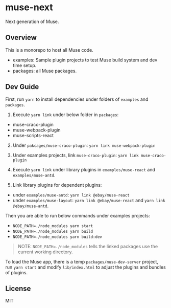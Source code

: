 # muse-next
Next generation of Muse.

## Overview
This is a monorepo to host all Muse code.

- examples: Sample plugin projects to test Muse build system and dev time setup.
- packages: all Muse packages.

## Dev Guide

First, run `yarn` to install dependencies under folders of `examples` and `packages`.

1. Execute `yarn link` under below folder in `packages`:
- muse-craco-plugin
- muse-webpack-plugin
- muse-scripts-react

2. Under `pakcages/muse-craco-plugin`:
`yarn link muse-webpack-plugin`

3. Under examples projects, link `muse-craco-plugin`:
`yarn link muse-craco-plugin`

4. Execute `yarn link` under library plugins in `examples/muse-react` and `examples/muse-antd`.

5. Link library plugins for dependent plugins:
- under `examples/muse-antd`: `yarn link @ebay/muse-react`
- under `examples/muse-layout`: `yarn link @ebay/muse-react` and `yarn link @ebay/muse-antd`.

Then you are able to run below commands under examples projects:
- `NODE_PATH=./node_modules yarn start`
- `NODE_PATH=./node_modules yarn build`
- `NODE_PATH=./node_modules yarn build:dev`

> NOTE: `NODE_PATH=./node_modules` tells the linked packages use the current working directory.

To load the Muse app, there is a temp `packages/muse-dev-server` project, run `yarn start` and modify `lib/index.html` to adjust the plugins and bundles of plugins.

## License
MIT
